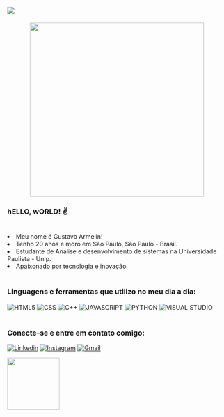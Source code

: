 ![](https://komarev.com/ghpvc/?username=armelingu-github-armelingu&color=blue)

<h4 align="center">
  
<img height="400px" widht="800px"
 src="https://user-images.githubusercontent.com/101829664/168493028-fc295d8e-e2e2-420d-b5bd-69711e9bfb6a.gif">

### hELLO, wORLD! ✌
<br> 
  
<li>Meu nome é Gustavo Armelin!</li> 
 
<li>Tenho 20 anos e moro em São Paulo, São Paulo - Brasil.</li>
 
<li>Estudante de Análise e desenvolvimento de sistemas na Universidade Paulista - Unip.</li>
 
<li>Apaixonado por tecnologia e inovação.</li>

<br>
 
### Linguagens e ferramentas que utilizo no meu dia a dia:
<div style="display: inline_block">
  <img align="center" alt="HTML5" src="https://img.shields.io/badge/HTML5-E34F26?style=for-the-badge&logo=html5&logoColor=white"/>
  <img align="center" alt="CSS" src="https://img.shields.io/badge/CSS-239120?&style=for-the-badge&logo=css3&logoColor=white"/>
  <img align="center" alt="C++" src="https://img.shields.io/badge/C%2B%2B-00599C?style=for-the-badge&logo=c%2B%2B&logoColor=white"/>
  <img align="center" alt="JAVASCRIPT" src="https://img.shields.io/badge/JavaScript-F7DF1E?style=for-the-badge&logo=javascript&logoColor=black"/>
  <img align="center" alt="PYTHON" src="https://img.shields.io/badge/Python-3776AB?style=for-the-badge&logo=python&logoColor=white"/>
  <img align="center" alt="VISUAL STUDIO" src="https://img.shields.io/badge/Visual_Studio_Code-0078D4?style=for-the-badge&logo=visual%20studio%20code&logoColor=white"/>
<div><br/>
  

### Conecte-se e entre em contato comigo: 
[![Linkedin](https://img.shields.io/badge/LinkedIn-0077B5?style=for-the-badge&logo=linkedin&logoColor=white
)](https://www.linkedin.com/in/gustavoarmelin/)
[![Instagram](https://img.shields.io/badge/Instagram-E4405F?style=for-the-badge&logo=instagram&logoColor=white
)](https://www.instagram.com/armelingu/)
[![Gmail](https://img.shields.io/badge/Gmail-D14836?style=for-the-badge&logo=gmail&logoColor=white
)](https://mail.google.com/mail/u/0/?tab=rm&ogbl#inbox)
  
<div align="left">
  <img height="120em" src="https://github-readme-stats.vercel.app/api?username=armelingu&hide_title=true&hide_border=true&show_icons=trueline_height=21&text_color=fff&icon_color=00cfe5&bg_color=0,0c0931,1d1856,e80074,c200db&theme=graywhite" />
</div>
  
  
  


  
  

